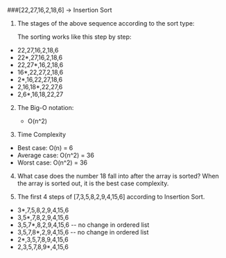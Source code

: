 ###[22,27,16,2,18,6] -> Insertion Sort

1. The stages of the above sequence according to the sort type:

   The sorting works like this step by step:

  - 22,27,16,2,18,6
  - 22*,27,16,2,18,6
  - 22,27*,16,2,18,6
  - 16*,22,27,2,18,6
  - 2*,16,22,27,18,6
  - 2,16,18*,22,27,6
  - 2,6*,16,18,22,27

2. The Big-O notation:
   - O(n^2)

3. Time Complexity
  * Best case: O(n) = 6 
  * Average case: O(n^2) = 36
  * Worst case: O(n^2) = 36

4. What case does the number 18 fall into after the array is sorted?
    When the array is sorted out, it is the best case complexity.

5. The first 4 steps of [7,3,5,8,2,9,4,15,6] according to Insertion Sort.

  * 3*,7,5,8,2,9,4,15,6
  * 3,5*,7,8,2,9,4,15,6
  * 3,5,7*,8,2,9,4,15,6 -- no change in ordered list
  * 3,5,7,8*,2,9,4,15,6 -- no change in ordered list
  * 2*,3,5,7,8,9,4,15,6
  * 2,3,5,7,8,9*,4,15,6

    